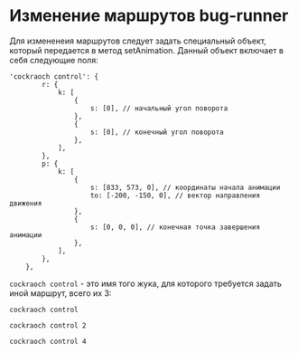 # Изменение маршрутов bug-runner

Для измененеия маршрутов следует задать специальный объект, который передается в метод setAnimation. Данный объект включает в себя следующие поля:

```
'cockraoch control': {
		r: {
			k: [
				{
					s: [0], // начальный угол поворота
				},
				{
					s: [0], // конечный угол поворота
				},
			],
		},
		p: {
			k: [
				{
					s: [833, 573, 0], // координаты начала анимации
					to: [-200, -150, 0], // вектор направления движения
				},
				{
					s: [0, 0, 0], // конечная точка завершения анимации
				},
			],
		},
	},
```

`cockraoch control` - это имя того жука, для которого требуется задать иной маршрут, всего их 3:

`cockraoch control`

`cockraoch control 2`

`cockraoch control 4`
